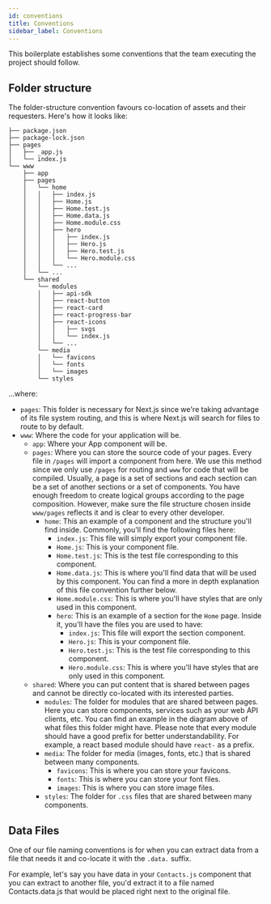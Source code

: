 ```yaml
---
id: conventions
title: Conventions
sidebar_label: Conventions
---
```


This boilerplate establishes some conventions that the team executing the project should follow.

## Folder structure

The folder-structure convention favours co-location of assets and their requesters. Here's how it looks like:

```
├── package.json
├── package-lock.json
├── pages
│   ├── _app.js
│   └── index.js
└── www
    ├── app
    ├── pages
    │   └── home
    │   │   ├── index.js
    │   │   ├── Home.js
    │   │   ├── Home.test.js
    │   │   ├── Home.data.js
    │   │   ├── Home.module.css
    │   │   ├── hero
    │   │   │   ├── index.js
    │   │   │   ├── Hero.js
    │   │   │   ├── Hero.test.js
    │   │   │   └── Hero.module.css
    │   │   └── ...
    │   └── ...
    └── shared
        └── modules
        │   ├── api-sdk
        │   ├── react-button
        │   ├── react-card
        │   ├── react-progress-bar
        │   ├── react-icons
        │   │   ├── svgs
        │   │   └── index.js
        │   └── ...
        └── media
        │   └── favicons
        │  	└── fonts
        │   └── images
        └── styles
```

...where:

- `pages`: This folder is necessary for Next.js since we're taking advantage of its file system routing, and this is where Next.js will search for files to route to by default.
- `www`: Where the code for your application will be.
    - `app`: Where your App component will be.
    - `pages`: Where you can store the source code of your pages. Every file in `/pages` will import a component from here. We use this method since we only use `/pages` for routing and `www` for code that will be compiled. Usually, a page is a set of sections and each section can be a set of another sections or a set of components. You have enough freedom to create logical groups according to the page composition. However, make sure the file structure chosen inside `www/pages` reflects it and is clear to every other developer.
        - `home`: This an example of a component and the structure you'll find inside. Commonly, you'll find the following files here:
            - `index.js`: This file will simply export your component file.
            - `Home.js`: This is your component file.
            - `Home.test.js`: This is the test file corresponding to this component.
            - `Home.data.js`: This is where you'll find data that will be used by this component. You can find a more in depth explanation of this file convention further below.
            - `Home.module.css`: This is where you'll have styles that are only used in this component.
            - `hero`: This is an example of a section for the `Home` page. Inside it, you'll have the files you are used to have:
            	- `index.js`: This file will export the section component.
            	- `Hero.js`: This is your component file.
            	- `Hero.test.js`: This is the test file corresponding to this component.
            	- `Hero.module.css`: This is where you'll have styles that are only used in this component.
    - `shared`: Where you can put content that is shared between pages and cannot be directly co-located with its interested parties.
        - `modules`: The folder for modules that are shared between pages. Here you can store components, services such as your web API clients, etc. You can find an example in the diagram above of what files this folder might have. Please note that every module should have a good prefix for better understandability. For example, a react based module should have `react-` as a prefix.
        - `media`: The folder for media (images, fonts, etc.) that is shared between many components.
            - `favicons`: This is where you can store your favicons.
            - `fonts`: This is where you can store your font files.
            - `images`: This is where you can store image files.
        - `styles`:  The folder for `.css` files that are shared between many components.

## Data Files

One of our file naming conventions is for when you can extract data from a file that needs it and co-locate it with the `.data.` suffix.

For example, let's say you have data in your `Contacts.js` component that you can extract to another file, you'd extract it to a file named Contacts.data.js that would be placed right next to the original file.
